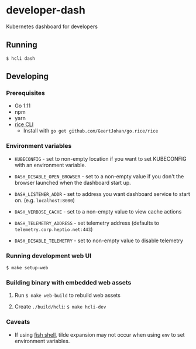 # developer-dash

Kubernetes dashboard for developers

## Running

`$ hcli dash`

## Developing

### Prerequisites

* Go 1.11
* npm
* yarn
* [rice CLI](https://github.com/GeertJohan/go.rice)
  * Install with `go get github.com/GeertJohan/go.rice/rice`

### Environment variables

* `KUBECONFIG` - set to non-empty location if you want to set KUBECONFIG with an environment variable.

* `DASH_DISABLE_OPEN_BROWSER` - set to a non-empty value if you don't the browser launched when the dashboard start up.
* `DASH_LISTENER_ADDR` - set to address you want dashboard service to start on. (e.g. `localhost:8080`)

* `DASH_VERBOSE_CACHE` - set to a non-empty value to view cache actions

* `DASH_TELEMETRY_ADDRESS` - set telemetry address (defaults to `telemetry.corp.heptio.net:443`)
* `DASH_DISABLE_TELEMETRY` - set to non-empty value to disable telemetry

### Running development web UI

`$ make setup-web`

### Building binary with embedded web assets

1) Run `$ make web-build` to rebuild web assets

2) Create `./build/hcli`: `$ make hcli-dev`

### Caveats

* If using [fish shell](https://fishshell.com), tilde expansion may not occur when using `env` to set environment variables.